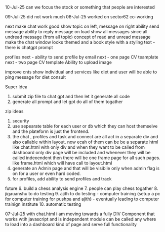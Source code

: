 10-Jul-25
can we focus the stock or something that people are interested

09-Jul-25
did not work much
08-Jul-25
worked on sector62 co-working

next make chat work good
show topic on left, message on right 
ability send message
ability to reply message
on load show all messages since all undread message (from all topic)
concept of read and unread message 
make the chat window looks themed and a book style with a styling text - there is chatgpt prompt 

profiles
next - ability to send profile by email
next - one page CV teamplate
next - two page CV template
Ability to upload image

improve cnts
show individual and services like diet and user will be able to ping message for diet consult

Super Idea
1. submit zip file to chat gpt and then let it generate all code
2. generate all prompt and let gpt do all of them togather

zip ideas
1. security 
2. use sepearate table for each user or db which they can host themselve and the plateform is just the frontend.
3. the chat , profiles and task and connect are all act in a separate div and also callable within layout. now ecah of them can be be a separate html like chat.html with only div and when they want to be called from dashboard only div page will be included and whenever they will be called indeoendent then there will be one frame page for all such pages. like frame.html which will have call to layout.html
4. generate an Admin page and that will be visibile only when admin flag is on for a user or even hard coded.
5. for profiles, add ability to send profiles and track

future
6. build a chess analysis engine
7. people can play chess togather
8. jigauanshu to do testing
9. ajith to do testing - computer training (setup a pc for computer training for pushpa and ajith) - eventually leading to computer trainign institute
10. automatic testing




07-Jul-25
with chat.html i am moving towards a fully DIV Component that works wtih javascript and is independent module can be called any where to load into a dashboard kind of page and serve full functionality